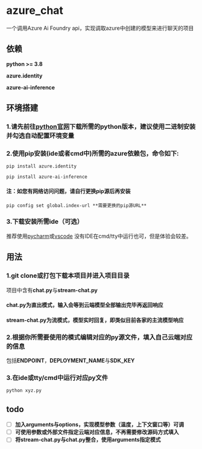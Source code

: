 # azure_chat
一个调用Azure Ai Foundry api，实现调取azure中创建的模型来进行聊天的项目

## 依赖
**python >= 3.8**

**azure.identity**

**azure-ai-inference**

## 环境搭建
### 1.请先前往[python官网](https://www.python.org/downloads/)下载所需的python版本，建议使用二进制安装并勾选自动配置环境变量

### 2.使用pip安装(ide或者cmd中)所需的azure依赖包，命令如下:

`pip install azure.identity`

`pip install azure-ai-inference`

#### 注：如您有网络访问问题，请自行更换pip源后再安装

`pip config set global.index-url **需要更换的pip源URL**`

### 3.下载安装所需ide（可选）
推荐使用[pycharm](https://www.jetbrains.com/pycharm/download)或[vscode](https://code.visualstudio.com/)
没有IDE在cmd/tty中运行也可，但是体验会较差。

## 用法
### 1.git clone或打包下载本项目并进入项目目录
项目中含有**chat.py**与**stream-chat.py**
#### chat.py为直出模式，输入会等到云端模型全部输出完毕再返回响应
#### stream-chat.py为流模式，模型实时回复，即类似目前各家的主流模型响应

### 2.根据你所需要使用的模式编辑对应的py源文件，填入自己云端对应的信息
包括**ENDPOINT**，**DEPLOYMENT_NAME**与**SDK_KEY**

### 3.在ide或tty/cmd中运行对应py文件
`python xyz.py`

## todo
- [ ] **加入arguments与options，实现模型参数（温度，上下文窗口等）可调**
- [ ] **可使用参数或外部文件指定云端对应信息，不再需要修改源码方式填入**
- [ ] **将stream-chat.py与chat.py整合，使用arguments指定模式**
